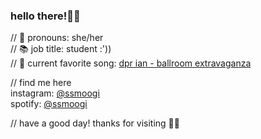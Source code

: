 ### hello there!👋✨

// 💖 pronouns: she/her \
// 📚 job title: student :')) \
// 🎹 current favorite song: [dpr ian - ballroom extravaganza](https://youtu.be/brxkoLjrsFc)

// find me here <br>
instagram: [@ssmoogi](https://www.instagram.com/ssmoogi)\
spotify: [@ssmoogi](https://open.spotify.com/user/ssmoogi)
<!--devpost: [@ssmoogi](https://devpost.com/ssmoogi)\
linkedin: [@sahana moogi](https://www.linkedin.com/in/ssmoogi)

// 🔗 website: [ssmoogi.github.io](https://ssmoogi.github.io/)-->

<!--[![HitCount](http://hits.dwyl.com/ssmoogi/ssmoogi.svg)](http://hits.dwyl.com/ssmoogi/ssmoogi)-->

// have a good day! thanks for visiting 🦋✨
